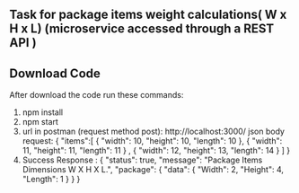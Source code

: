## Task for package items weight calculations( W x H x L) (microservice accessed through a REST API )

## Download Code

After download the code run these commands:

1. npm install
2. npm start
3. url in postman (request method post): http://localhost:3000/
   json body request: {
   "items":[
   {
   "width": 10,
   "height": 10,
   "length": 10
   },
   {
   "width": 11,
   "height": 11,
   "length": 11
   }
   ,
   {
   "width": 12,
   "height": 13,
   "length": 14
   }
   ]
   }
4. Success Response : 
{
    "status": true,
    "message": "Package Items Dimensions W X H X L.",
    "package": {
        "data": {
            "Width": 2,
            "Height": 4,
            "Length": 1
        }
    }
}
